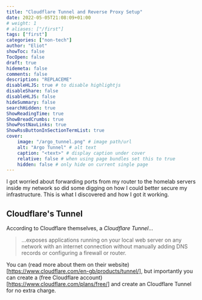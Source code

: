 ```yaml
---
title: "Cloudflare Tunnel and Reverse Proxy Setup"
date: 2022-05-05T21:08:09+01:00
# weight: 1
# aliases: ["/first"]
tags: ["first"]
categories: ["non-tech"]
author: "Eliot"
showToc: false
TocOpen: false
draft: true
hidemeta: false
comments: false
description: "REPLACEME"
disableHLJS: true # to disable highlightjs
disableShare: false
disableHLJS: false
hideSummary: false
searchHidden: true
ShowReadingTime: true
ShowBreadCrumbs: true
ShowPostNavLinks: true
ShowRssButtonInSectionTermList: true
cover:
    image: "/argo_tunnel.png" # image path/url
    alt: "Argo Tunnel" # alt text
    caption: "<text>" # display caption under cover
    relative: false # when using page bundles set this to true
    hidden: false # only hide on current single page
---
```

I got worried about forwarding ports from my router to the homelab servers inside my network so did some digging on how I could better secure my infrastructure.  This is what I discovered and how I got it working.

## Cloudflare's Tunnel
According to Cloudflare themselves, a *Cloudflare Tunnel*...

>  ...exposes applications running on your local web server on any network with an internet connection without manually adding DNS records or configuring a firewall or router.

You can (read more about them on their website)[https://www.cloudflare.com/en-gb/products/tunnel/], but importantly you can create a (free Cloudflare account)[https://www.cloudflare.com/plans/free/] and create an Cloudflare Tunnel for no extra charge.

